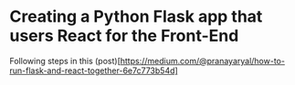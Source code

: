 # Creating a Python Flask app that users React for the Front-End

Following steps in this (post)[https://medium.com/@pranayaryal/how-to-run-flask-and-react-together-6e7c773b54d]  